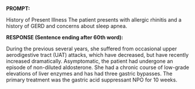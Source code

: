 **PROMPT:**

History of Present Illness The patient presents with allergic rhinitis and a history of GERD and concerns about sleep apnea. 

**RESPONSE (Sentence ending after 60th word):**

During the previous several years, she suffered from occasional upper aerodigestive tract (UAT) attacks, which have decreased, but have recently increased dramatically. Asymptomatic, the patient had undergone an episode of non-diluted aldosterone. She had a chronic course of low-grade elevations of liver enzymes and has had three gastric bypasses. The primary treatment was the gastric acid suppressant NPO for 10 weeks. 